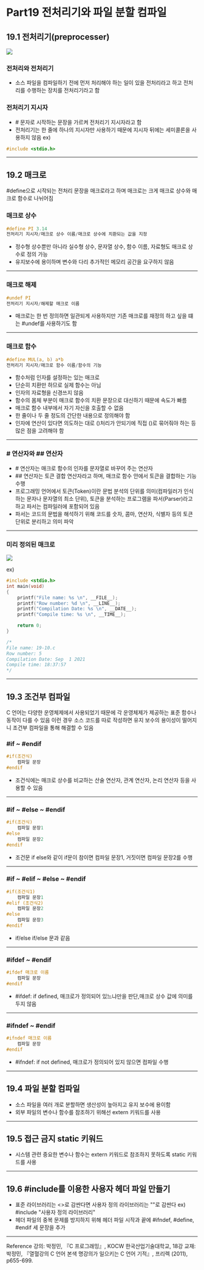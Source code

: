 # Part19 전처리기와 파일 분할 컴파일

## 19.1 전처리기(preprocesser)

![](https://images.velog.io/images/qmasem/post/8bbaa2f0-77e6-4fc8-8017-de23f264f6f2/%E1%84%89%E1%85%B3%E1%84%8F%E1%85%B3%E1%84%85%E1%85%B5%E1%86%AB%E1%84%89%E1%85%A3%E1%86%BA%202021-09-01%20%E1%84%8B%E1%85%A9%E1%84%92%E1%85%AE%205.54.25.png)

### 전처리와 전처리기

- 소스 파일을 컴파일하기 전에 먼저 처리해야 하는 일이 있을 전처리라고 하고 전처리를 수행하는 장치를 전처리기라고 함

### 전처리기 지시자

- \# 문자로 시작하는 문장을 가르켜 전처리기 지시자라고 함
- 전처리기는 한 줄에 하나의 지시자만 사용하기 때문에 지시자 뒤에는 세미콜론을 사용하지 않음
  ex)

```c
#include <stdio.h>
```

---

## 19.2 매크로

\#define으로 시작되는 전처리 문장을 매크로라고 하며 매크로는 크게 매크로 상수와 매크로 함수로 나뉘어짐

### 매크로 상수

```c
#define PI 3.14
전처리기 지시자/매크로 상수 이름/매크로 상수에 치환되는 값을 지정
```

- 정수형 상수뿐만 아니라 실수형 상수, 문자열 상수, 함수 이름, 자료형도 매크로 상수로 정의 가능
- 유지보수에 용이하며 변수와 다리 추가적인 메모리 공간을 요구하지 않음

---

### 매크로 해제

```c
#undef PI
전처리기 지시자/해제할 매크로 이름
```

- 매크로는 한 번 정의하면 일관되게 사용하지만 기존 매크로를 재정의 하고 싶을 떄는 \#undef를 사용하기도 함

---

### 매크로 함수

```c
#define MUL(a, b) a*b
전처리기 지시자/매크로 함수 이름/함수의 기능
```

- 함수처럼 인자를 설정하는 있는 매크로
- 단순히 치환만 하므로 실제 함수는 아님
- 인자의 자료형을 신경쓰지 않음
- 함수의 몸체 부분이 매크로 함수의 치환 문장으로 대신하기 때문에 속도가 빠름
- 매크로 함수 내부에서 자기 자신을 호출할 수 없음
- 한 줄이나 두 줄 정도의 간단한 내용으로 정의해야 함
- 인자에 연산이 있다면 의도하는 대로 ()처리가 안되기에 직접 ()로 묶어줘야 하는 등 많은 점을 고려해야 함

---

### \# 연산자와 \## 연산자

- \# 연산자는 매크로 함수의 인자를 문자열로 바꾸어 주는 연산자
- \## 연산자는 토큰 결합 연산자라고 하며, 매크로 함수 안에서 토큰을 결합하는 기능 수행
- 프로그래밍 언어에서 토큰(Token)이란 문법 분석의 단위를 의미(컴파일러가 인식하는 문자나 문자열의 최소 단위), 토큰을 분석하는 프로그램을 파서(Parser)라고 하고 파서는 컴파일러에 포함되어 있음
- 파서는 코드의 문법을 해석하기 위해 코드를 숫자, 콤마, 연산자, 식별자 등의 토큰 단위로 분리하고 의미 파악

---

### 미리 정의된 매크로

![](https://images.velog.io/images/qmasem/post/a99392b9-8e06-407d-9673-cfacb93693d5/%E1%84%89%E1%85%B3%E1%84%8F%E1%85%B3%E1%84%85%E1%85%B5%E1%86%AB%E1%84%89%E1%85%A3%E1%86%BA%202021-09-01%20%E1%84%8B%E1%85%A9%E1%84%92%E1%85%AE%206.36.00.png)

ex)

```c
#include <stdio.h>
int main(void)
{
    printf("File name: %s \n", __FILE__);
    printf("Row number: %d \n", __LINE__);
    printf("Compilation Date: %s \n", __DATE__);
    printf("Compile time: %s \n", __TIME__);

    return 0;
}

/*
File name: 19-10.c
Row number: 5
Compilation Date: Sep  1 2021
Compile time: 18:37:57
*/
```

---

## 19.3 조건부 컴파일

C 언어는 다양한 운영체제에서 사용되었기 때문에 각 운영체제가 제공하는 표준 함수나 동작이 다를 수 있음
이런 경우 소스 코드를 따로 작성하면 유지 보수의 용이성이 떨어지니 조건부 컴파일을 통해 해결할 수 있음

### \#if ~ \#endif

```c
#if(조건식)
	컴파일 문장
#endif
```

- 조건식에는 매크로 상수를 비교하는 산술 연산자, 관계 연산자, 논리 연산자 등을 사용할 수 있음

---

### \#if ~ \#else ~ \#endif

```c
#if(조건식)
	컴파일 문장1
#else
	컴파일 문장2
#endif
```

- 조건문 if else와 같이 if문이 참이면 컴파일 문장1, 거짓이면 컴파일 문장2를 수행

---

### \#if ~ \#elif ~ \#else ~ \#endif

```c
#if(조건식1)
	컴파일 문장1
#elif (조건식2)
	컴파일 문장2
#else
	컴파일 문장3
#endif
```

- if/else if/else 문과 같음

---

### \#ifdef ~ \#endif

```c
#ifdef 매크로 이름
	컴파일 문장
#endif
```

- \#ifdef: if defined, 매크로가 정의되어 있느냐만을 판단,매크로 상수 값에 의미를 두지 않음

---

### \#ifndef ~ \#endif

```c
#ifndef 매크로 이름
	컴파일 문장
#endif
```

- #ifndef: if not defined, 매크로가 정의되어 있지 않으면 컴파일 수행

---

## 19.4 파일 분할 컴파일

- 소스 파일을 여러 개로 분할하면 생산성이 높아지고 유지 보수에 용이함
- 외부 파일의 변수나 함수를 참조하기 위해선 extern 키워드를 사용

---

## 19.5 접근 금지 static 키워드

- 시스템 관련 중요한 변수나 함수는 extern 키워드로 참조하지 못하도록 static 키워드를 사용

---

## 19.6 \#include를 이용한 사용자 헤더 파일 만들기

- 표준 라이브러리는 <>로 감싼다면 사용자 정의 라이브러리는 ""로 감싼다
  ex) #include "사용자 정의 라이브러리"
- 헤더 파일의 중복 문제를 방지하지 위해 헤더 파일 시작과 끝에 #ifndef, #define, #endif 세 문장을 추가

---

Reference
강의: 박정민, 『C 프로그래밍』, KOCW 한국산업기술대학교, 18강
교재: 박정민, 『열혈강의 C 언어 본색 명강의가 일으키는 C 언어 기적』, 프리렉 (2011), p655-699.
